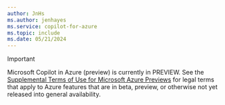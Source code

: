 ```yaml
---
author: JnHs
ms.author: jenhayes
ms.service: copilot-for-azure
ms.topic: include
ms.date: 05/21/2024
---
```


> [!IMPORTANT]
>
> Microsoft Copilot in Azure (preview) is currently in PREVIEW.
> See the [Supplemental Terms of Use for Microsoft Azure Previews](https://azure.microsoft.com/support/legal/preview-supplemental-terms/) for legal terms that apply to Azure features that are in beta, preview, or otherwise not yet released into general availability.
